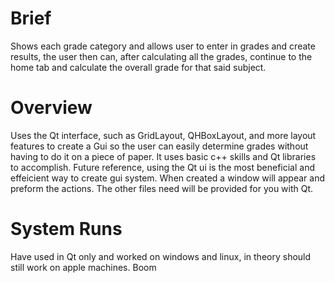 # Brief
Shows each grade category and allows user to enter in grades and create results, the user then can, after calculating all the grades, continue to the home tab and calculate the overall grade for that said subject.

# Overview
Uses the Qt interface, such as GridLayout, QHBoxLayout, and more layout features to create a Gui so the user can easily determine grades without having to do it on a piece of paper. It uses basic c++ skills and Qt libraries to accomplish. Future reference, using the Qt ui is the most beneficial and effeicient way to create gui system. When created a window will appear and preform the actions. The other files need will be provided for you with Qt.

# System Runs
Have used in Qt only and worked on windows and linux, in theory should still work on apple machines. Boom

